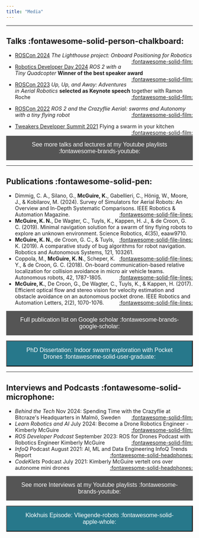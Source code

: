 ```yaml
---
title: "Media"
---
```



<script data-goatcounter="https://knmcguire.goatcounter.com/count"
async src="//gc.zgo.at/count.js"></script>

___
## Talks :fontawesome-solid-person-chalkboard:

* [ROSCon 2024](https://roscon.ros.org/2024) _The Lighthouse project: Onboard Positioning for Robotics_ <span style="float: right;">[:fontawesome-solid-film:](https://vimeo.com/1024972070)</span>

* [Robotics Developer Day 2024](https://www.theconstruct.ai/robotics-developers-day/)  _ROS 2 with a Tiny Quadcopter_  **Winner of the best speaker award** <span style="float: right;">[:fontawesome-solid-film:](https://youtu.be/rtgt9Z1cPas)   </span>

* [ROSCon 2023](https://roscon.ros.org/2023) _Up, Up, and Away: Adventures in Aerial Robotics_ **selected as Keynote speech** together with Ramon Roche  <span style="float: right;"> [:fontawesome-solid-film:](https://vimeo.com/879001926/02a07b8277) </span>

*   [ROSCon 2022](https://roscon.ros.org/2022/)    _ROS 2 and the Crazyflie Aerial: swarms and Autonomy with a tiny flying robot_  <span style="float: right;">[:fontawesome-solid-film:](https://vimeo.com/showcase/9954564/video/767140197)  </span>

* [Tweakers Developer Summit 2021](https://www.youtube.com/redirect?event=video_description&redir_token=QUFFLUhqay15RnJsOThKRExqUVdYZkZhSEkxd1g1RDA3Z3xBQ3Jtc0trd21LSjRpMEpJcUVhczF0VnVsaGRiV1daSnFNUjFkSUV2Zm8xeHY4eVRadFZYMFF6Rk5mV1UzTDVRczZkMnBBbXgtTFRvdXRMQU5qQ0FRVFdTcjRUOG91LXhFamRaZ1BBR2pNNHFXRDJnSHJwVS1xWQ&q=https%3A%2F%2Ftweakers.net%2Fpartners%2Fdevsummit%2F1514%2Fkimberleymcguire%2F&v=8UfDMEfEcIc)    Flying a swarm in your kitchen  <span style="float: right;"> [:fontawesome-solid-film:](https://youtu.be/8UfDMEfEcIc)  </span>


<a href="https://www.youtube.com/channel/UCRPVP3M1cP8aGyS2F_b1vww"><button style="background-color: #555555;
        border: none;
        color: white;
        padding: 15px 32px;
        text-align: center;
        text-decoration: none;
        display: inline-block;
        font-size: 16px;
        width: 100%;
        cursor: pointer"> See more talks and lectures at my Youtube playlists :fontawesome-brands-youtube:</button></a>

___
## Publications :fontawesome-solid-pen:

* Dimmig, C. A., Silano, G., **McGuire, K.**, Gabellieri, C., Hönig, W., Moore, J., & Kobilarov, M. (2024). Survey of Simulators for Aerial Robots: An Overview and In-Depth Systematic Comparisons. IEEE Robotics & Automation Magazine.  <span style="float: right;">[:fontawesome-solid-file-lines:](https://arxiv.org/pdf/2311.02296)</span> 
* **McGuire, K. N.**, De Wagter, C., Tuyls, K., Kappen, H. J., & de Croon, G. C. (2019). Minimal navigation solution for a swarm of tiny flying robots to explore an unknown environment. Science Robotics, 4(35), eaaw9710.  <span style="float: right;">[:fontawesome-solid-file-lines:](https://www.researchgate.net/profile/Guido-Croon/publication/336750733_Minimal_navigation_solution_for_a_swarm_of_tiny_flying_robots_to_explore_an_unknown_environment/links/6017f36b45851517ef2f1d70/Minimal-navigation-solution-for-a-swarm-of-tiny-flying-robots-to-explore-an-unknown-environment.pdf?__cf_chl_tk=1754H_vxbgHZmIIQ9Wu2U1SoNhRyg3f0JRq506EstaQ-1739366475-1.0.1.1-AuGrkQavR1gtC2qXDw88gUZsewXIGDB9mmy8jdf0e3M)</span>
* **McGuire, K. N.**, de Croon, G. C., & Tuyls, K. (2019). A comparative study of bug algorithms for robot navigation. Robotics and Autonomous Systems, 121, 103261. <span style="float: right;"> [:fontawesome-solid-file-lines:](https://arxiv.org/pdf/1808.05050)
* Coppola, M., **McGuire, K. N.**, Scheper, K. Y., & de Croon, G. C. (2018). On-board communication-based relative localization for collision avoidance in micro air vehicle teams. Autonomous robots, 42, 1787-1805.  <span style="float: right;">[:fontawesome-solid-file-lines:](https://link.springer.com/content/pdf/10.1007/s10514-018-9760-3.pdf)</span>
* **McGuire, K.**, De Croon, G., De Wagter, C., Tuyls, K., & Kappen, H. (2017). Efficient optical flow and stereo vision for velocity estimation and obstacle avoidance on an autonomous pocket drone. IEEE Robotics and Automation Letters, 2(2), 1070-1076.  <span style="float: right;">[:fontawesome-solid-file-lines:](https://ieeexplore.ieee.org/stamp/stamp.jsp?arnumber=7833065&casa_token=AnsKdBj8HfoAAAAA:ZpsxgAi1FyXpwWqsGOd3W85nX24ccaypWT5d-PCkOijCBRv7nFzf8SPJz7A2I-csS-iY0Rfxe5U&tag=1)</span>


<a href="https://scholar.google.com/citations?hl=en&user=Mu4nP2QAAAAJ"><button style="background-color: #555555;
        border: none;
        color: white;
        padding: 15px 32px;
        text-align: center;
        text-decoration: none;
        display: inline-block;
        font-size: 16px;
        width: 100%;
        cursor: pointer"> Full publication list on Google scholar :fontawesome-brands-google-scholar:</button></a>

 <a href="https://repository.tudelft.nl/record/uuid:48ed7edc-934e-4dfc-b35c-fe04d55caee1"><button style="background-color: #27788b;
        color: white;
        padding: 15px 32px;
        text-align: center;
        text-decoration: none;
        display: inline-block;
        font-size: 16px;
        width: 100%; 
        cursor: pointer"> PhD Dissertation: Indoor swarm exploration with Pocket Drones :fontawesome-solid-user-graduate:</button></a>

___

## Interviews and Podcasts :fontawesome-solid-microphone:

* *Behind the Tech* Nov 2024: Spending Time with the Crazyflie at Bitcraze's Headquarters in Malmö, Sweden<span style="float: right;"> [:fontawesome-solid-film:](https://youtu.be/2XHhq9hQB0g) </span>
* *Learn Robotics and AI* July 2024: Become a Drone Robotics Engineer - Kimberly McGuire <span style="float: right;"> [:fontawesome-solid-film:](https://youtu.be/GvQmUqSZOGA) </span>
* *ROS Developer Podcast* September 2023: ROS for Drones Podcast with Robotics Engineer Kimberly McGuire<span style="float: right;"> [:fontawesome-solid-film:](https://www.theconstructsim.com/124-ros-for-drones/) </span>
* *InfoQ* Podcast August 2021: AI, ML and Data Engineering InfoQ Trends Report <span style="float: right;"> [:fontawesome-solid-headphones:](https://www.infoq.com/articles/ai-ml-data-engineering-trends-2021/) </span>
* *CodeKlets* Podcast July 2021: Kimberly McGuire vertelt ons over autonome mini drones <span style="float: right;"> [:fontawesome-solid-headphones:](https://codeklets.nl/posts/s02e11-kimberly-over-autonome-mini-drones) </span>

<a href="https://www.youtube.com/channel/UCRPVP3M1cP8aGyS2F_b1vww"><button style="background-color: #555555;
        border: none;
        color: white;
        padding: 15px 32px;
        text-align: center;
        text-decoration: none;
        display: inline-block;
        font-size: 16px;
        width: 100%;
        cursor: pointer"> See more Interviews at my Youtube playlists :fontawesome-brands-youtube:</button></a>

 <a href="https://repository.tudelft.nl/record/uuid:48ed7edc-934e-4dfc-b35c-fe04d55caee1"><button style="background-color: #27788b;
        color: white;
        padding: 15px 32px;
        text-align: center;
        text-decoration: none;
        display: inline-block;
        font-size: 16px;
        width: 100%; 
        cursor: pointer"> Klokhuis Episode: Vliegende-robots :fontawesome-solid-apple-whole: </button></a>
